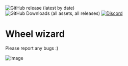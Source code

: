![GitHub release (latest by date)](https://img.shields.io/github/v/release/patchzyy/WheelWizard?color=green&style=for-the-badge)
![GitHub Downloads (all assets, all releases)](https://img.shields.io/github/downloads/patchzyy/WheelWizard/total?color=green&style=for-the-badge)
[![Discord](https://img.shields.io/discord/1253384439937896560?color=7289da&style=for-the-badge)](https://discord.gg/vZ7T2wJnsq)

# Wheel wizard

Please report any bugs :)

![image](https://github.com/patchzyy/CT-MKWII-WPF/assets/64382339/f97125bf-b339-44ef-8719-05a592edc2f4)


